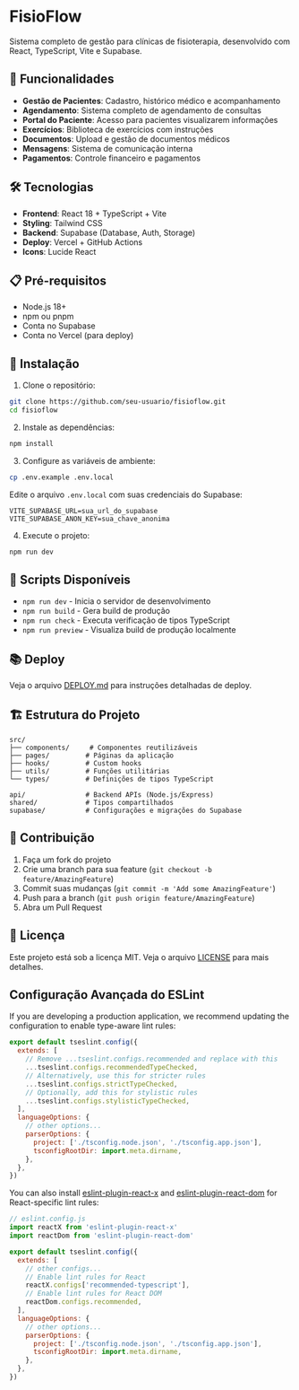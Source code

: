 # FisioFlow

Sistema completo de gestão para clínicas de fisioterapia, desenvolvido com React, TypeScript, Vite e Supabase.

## 🚀 Funcionalidades

- **Gestão de Pacientes**: Cadastro, histórico médico e acompanhamento
- **Agendamento**: Sistema completo de agendamento de consultas
- **Portal do Paciente**: Acesso para pacientes visualizarem informações
- **Exercícios**: Biblioteca de exercícios com instruções
- **Documentos**: Upload e gestão de documentos médicos
- **Mensagens**: Sistema de comunicação interna
- **Pagamentos**: Controle financeiro e pagamentos

## 🛠️ Tecnologias

- **Frontend**: React 18 + TypeScript + Vite
- **Styling**: Tailwind CSS
- **Backend**: Supabase (Database, Auth, Storage)
- **Deploy**: Vercel + GitHub Actions
- **Icons**: Lucide React

## 📋 Pré-requisitos

- Node.js 18+
- npm ou pnpm
- Conta no Supabase
- Conta no Vercel (para deploy)

## 🚀 Instalação

1. Clone o repositório:
```bash
git clone https://github.com/seu-usuario/fisioflow.git
cd fisioflow
```

2. Instale as dependências:
```bash
npm install
```

3. Configure as variáveis de ambiente:
```bash
cp .env.example .env.local
```

Edite o arquivo `.env.local` com suas credenciais do Supabase:
```env
VITE_SUPABASE_URL=sua_url_do_supabase
VITE_SUPABASE_ANON_KEY=sua_chave_anonima
```

4. Execute o projeto:
```bash
npm run dev
```

## 🧪 Scripts Disponíveis

- `npm run dev` - Inicia o servidor de desenvolvimento
- `npm run build` - Gera build de produção
- `npm run check` - Executa verificação de tipos TypeScript
- `npm run preview` - Visualiza build de produção localmente

## 📚 Deploy

Veja o arquivo [DEPLOY.md](./DEPLOY.md) para instruções detalhadas de deploy.

## 🏗️ Estrutura do Projeto

```
src/
├── components/     # Componentes reutilizáveis
├── pages/         # Páginas da aplicação
├── hooks/         # Custom hooks
├── utils/         # Funções utilitárias
└── types/         # Definições de tipos TypeScript

api/               # Backend APIs (Node.js/Express)
shared/            # Tipos compartilhados
supabase/          # Configurações e migrações do Supabase
```

## 🤝 Contribuição

1. Faça um fork do projeto
2. Crie uma branch para sua feature (`git checkout -b feature/AmazingFeature`)
3. Commit suas mudanças (`git commit -m 'Add some AmazingFeature'`)
4. Push para a branch (`git push origin feature/AmazingFeature`)
5. Abra um Pull Request

## 📄 Licença

Este projeto está sob a licença MIT. Veja o arquivo [LICENSE](LICENSE) para mais detalhes.

## Configuração Avançada do ESLint

If you are developing a production application, we recommend updating the configuration to enable type-aware lint rules:

```js
export default tseslint.config({
  extends: [
    // Remove ...tseslint.configs.recommended and replace with this
    ...tseslint.configs.recommendedTypeChecked,
    // Alternatively, use this for stricter rules
    ...tseslint.configs.strictTypeChecked,
    // Optionally, add this for stylistic rules
    ...tseslint.configs.stylisticTypeChecked,
  ],
  languageOptions: {
    // other options...
    parserOptions: {
      project: ['./tsconfig.node.json', './tsconfig.app.json'],
      tsconfigRootDir: import.meta.dirname,
    },
  },
})
```

You can also install [eslint-plugin-react-x](https://github.com/Rel1cx/eslint-react/tree/main/packages/plugins/eslint-plugin-react-x) and [eslint-plugin-react-dom](https://github.com/Rel1cx/eslint-react/tree/main/packages/plugins/eslint-plugin-react-dom) for React-specific lint rules:

```js
// eslint.config.js
import reactX from 'eslint-plugin-react-x'
import reactDom from 'eslint-plugin-react-dom'

export default tseslint.config({
  extends: [
    // other configs...
    // Enable lint rules for React
    reactX.configs['recommended-typescript'],
    // Enable lint rules for React DOM
    reactDom.configs.recommended,
  ],
  languageOptions: {
    // other options...
    parserOptions: {
      project: ['./tsconfig.node.json', './tsconfig.app.json'],
      tsconfigRootDir: import.meta.dirname,
    },
  },
})
```

